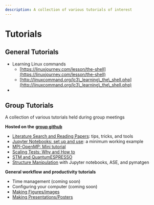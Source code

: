 ```yaml
---
description: A collection of various tutorials of interest
---
```


# Tutorials

## General T**utorials**

* Learning Linux commands
  * &#x20;[https://linuxjourney.com/lesson/the-shell](https://linuxjourney.com/lesson/the-shell)
  * [http://linuxcommand.org/lc3\_learning\_the\_shell.php](http://linuxcommand.org/lc3\_learning\_the\_shell.php)
*

## **Group Tutorials**

A collection of various tutorials held during group meetings

**Hosted on the** [**group github**](https://github.com/wangmatgroup)

* [Literature Search and Reading Papers](https://github.com/wangmatgroup/tutorials/tree/main/LitSearch): tips, tricks, and tools
* [Jupyter Notebooks: set up and use](https://github.com/wangmatgroup/tutorials/blob/main/Structure-manipulation/Tutorial-Jupyter%20Notebook%20and%20Python%20set%20up.ipynb): a minimum working example
* [MPI-OpenMP: Mini tutorial](https://github.com/wangmatgroup/tutorials/tree/main/MPI-OpenMP)
* [Scaling Tests: Why and How to](https://github.com/wangmatgroup/tutorials/tree/main/Supercomputer-scaling)
* [STM and QuantumESPRESSO](https://github.com/wangmatgroup/tutorials/tree/main/QE-STM-postprocessing)
* [Structure Manipulation](https://github.com/wangmatgroup/tutorials/tree/main/Structure-manipulation) with Jupyter notebooks, ASE, and pymatgen

**General workflow and productivity tutorials**

* Time management (coming soon)
* Configuring your computer (coming soon)
* [Making Figures/images](https://github.com/wangmatgroup/tutorials/tree/main/Figure-making)
* [Making Presentations/Posters](https://github.com/wangmatgroup/tutorials/tree/main/PresentationPoster)
